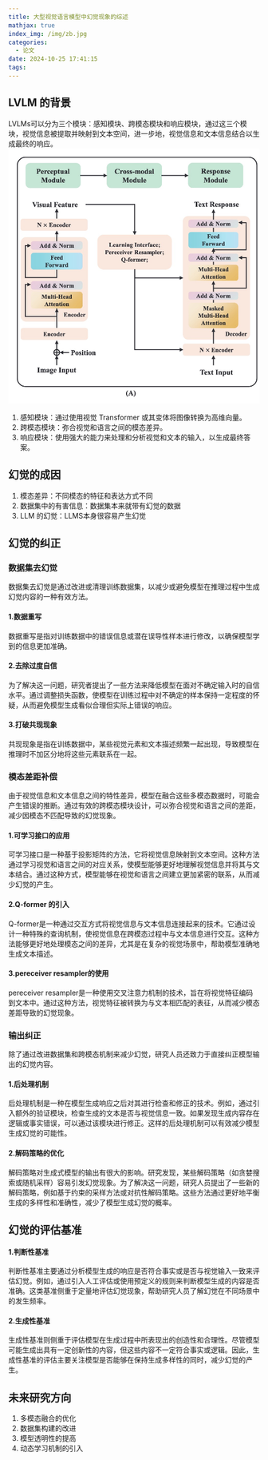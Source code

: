 ```yaml
---
title: 大型视觉语言模型中幻觉现象的综述
mathjax: true
index_img: /img/zb.jpg
categories:
  - 论文
date: 2024-10-25 17:41:15
tags:
---
```



## LVLM 的背景
LVLMs可以分为三个模块：感知模块、跨模态模块和响应模块，通过这三个模块，视觉信息被提取并映射到文本空间，进一步地，视觉信息和文本信息结合以生成最终的响应。
![Ba5kJV](https://raw.githubusercontent.com/Hua-Wu-Que-Code/picture/main/uPic/Ba5kJV.jpg)
1. 感知模块：通过使用视觉 Transformer 或其变体将图像转换为高维向量。
2. 跨模态模块：弥合视觉和语言之间的模态差异。
3. 响应模块：使用强大的能力来处理和分析视觉和文本的输入，以生成最终答案。

## 幻觉的成因
1. 模态差异：不同模态的特征和表达方式不同
2. 数据集中的有害信息：数据集本来就带有幻觉的数据
3. LLM 的幻觉：LLMS本身很容易产生幻觉

## 幻觉的纠正

### 数据集去幻觉
数据集去幻觉是通过改进或清理训练数据集，以减少或避免模型在推理过程中生成幻觉内容的一种有效方法。
#### 1.数据重写
数据重写是指对训练数据中的错误信息或潜在误导性样本进行修改，以确保模型学到的信息更加准确。

#### 2.去除过度自信
为了解决这一问题，研究者提出了一些方法来降低模型在面对不确定输入时的自信水平。通过调整损失函数，使模型在训练过程中对不确定的样本保持一定程度的怀疑，从而避免模型生成看似合理但实际上错误的响应。
#### 3.打破共现现象
共现现象是指在训练数据中，某些视觉元素和文本描述频繁一起出现，导致模型在推理时不加区分地将这些元素联系在一起。

### 模态差距补偿
由于视觉信息和文本信息之间的特性差异，模型在融合这些多模态数据时，可能会产生错误的推断。通过有效的跨模态模块设计，可以弥合视觉和语言之间的差距，减少因模态不匹配导致的幻觉现象。
#### 1.可学习接口的应用
可学习接口是一种基于投影矩阵的方法，它将视觉信息映射到文本空间。这种方法通过学习视觉和语言之间的对应关系，使模型能够更好地理解视觉信息并将其与文本结合。通过这种方式，模型能够在视觉和语言之间建立更加紧密的联系，从而减少幻觉的产生。
#### 2.Q-former 的引入
Q-former是一种通过交互方式将视觉信息与文本信息连接起来的技术。它通过设计一种特殊的查询机制，使视觉信息在跨模态过程中与文本信息进行交互。这种方法能够更好地处理模态之间的差异，尤其是在复杂的视觉场景中，帮助模型准确地生成文本描述。
#### 3.pereceiver resampler的使用
pereceiver resampler是一种使用交叉注意力机制的技术，旨在将视觉特征编码到文本中。通过这种方法，视觉特征被转换为与文本相匹配的表征，从而减少模态差距导致的幻觉现象。

### 输出纠正
除了通过改进数据集和跨模态机制来减少幻觉，研究人员还致力于直接纠正模型输出的幻觉内容。
#### 1.后处理机制
后处理机制是一种在模型生成响应之后对其进行检查和修正的技术。例如，通过引入额外的验证模块，检查生成的文本是否与视觉信息一致。如果发现生成内容存在逻辑或事实错误，可以通过该模块进行修正。这样的后处理机制可以有效减少模型生成幻觉的可能性。
#### 2.解码策略的优化
解码策略对生成式模型的输出有很大的影响。研究发现，某些解码策略（如贪婪搜索或随机采样）容易引发幻觉现象。为了解决这一问题，研究人员提出了一些新的解码策略，例如基于约束的采样方法或对抗性解码策略。这些方法通过更好地平衡生成的多样性和准确性，减少了模型生成幻觉的概率。
## 幻觉的评估基准
#### 1.判断性基准
判断性基准主要通过分析模型生成的响应是否符合事实或是否与视觉输入一致来评估幻觉。例如，通过引入人工评估或使用预定义的规则来判断模型生成的内容是否准确。这类基准侧重于定量地评估幻觉现象，帮助研究人员了解幻觉在不同场景中的发生频率。
#### 2.生成性基准
生成性基准则侧重于评估模型在生成过程中所表现出的创造性和合理性。尽管模型可能生成出具有一定创新性的内容，但这些内容不一定符合事实或逻辑。因此，生成性基准的评估主要关注模型是否能够在保持生成多样性的同时，减少幻觉的产生。
## 未来研究方向

1. 多模态融合的优化
2. 数据集构建的改进
3. 模型透明性的提高
4. 动态学习机制的引入